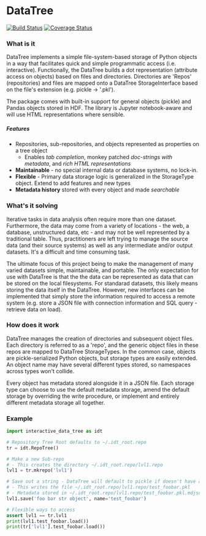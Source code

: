 # DataTree

[![Build Status](https://travis-ci.org/Morgan243/InteractiveDataTree.svg?branch=master)](https://travis-ci.org/Morgan243/InteractiveDataTree) [![Coverage Status](https://coveralls.io/repos/github/Morgan243/InteractiveDataTree/badge.svg)](https://coveralls.io/github/Morgan243/InteractiveDataTree)

### What is it
DataTree implements a simple file-system-based storage of Python objects
in a way that facilitates quick and simple programmatic access (i.e. interactive).
Functionally, the DataTree builds a dot representation (attribute access on objects)
based on files and directories. Directories are 'Repos' (repositories) and files
are mapped onto a DataTree StorageInterface based on the file's extension
(e.g. pickle -> '.pkl').

The package comes with built-in support for general objects (pickle) and Pandas
objects stored in HDF. The library is Jupyter notebook-aware and will use HTML
representations where sensible.

##### Features
- Repositories, sub-repositories, and objects represented as properties on a tree object
    - Enables *tab completion*, monkey patched *doc-strings with metadata*, and *rich HTML representations*
- **Maintainable** - no special internal data or database systems, no lock-in.
- **Flexible** - Primary data storage logic is generalized in the StorageType object. Extend to add features and new types
- **Metadata history** stored with every object and made *searchable*


### What's it solving
Iterative tasks in data analysis often require more than one dataset. Furthermore, the
data may come from a variety of locations - the web, a database, unstructured data, etc - and may not be well represented
by a traditional table. Thus, practitioners are left trying to manage the source data (and their source systems) as well as
any intermediate and/or output datasets. It's a difficult and time consuming task.

The ultimate focus of this project being to make the management of many varied
datasets simple, maintainable, and portable. The only expectation for use with DataTree is that the
the data can be represented as data that can be stored on the local filesystems. For standarad datasets,
this likely means storing the data itself in the DataTree. However, new interfaces can be implemented
that simply store the information required to access a remote system (e.g. store a JSON file with connection
information and SQL query - retrieve data on load).

### How does it work
DataTree manages the creation of directories and subsequent object files. Each directory
is referred to as a 'repo', and the generic object files in these repos are mapped to DataTree StorageTypes.
In the common case, objects are pickle-serialized Python objects, but storage types are easily
extended. An object name may have several different types stored, so namespaces across types won't collide.

Every object has metadata stored alongside it in a JSON file. Each storage type can
choose to use the default metadata storage, amend the default storage by overriding the write
procedure, or implement and entirely different metadata storage all together.

### Example

```python
import interactive_data_tree as idt

# Repository Tree Root defaults to ~/.idt_root.repo
tr = idt.RepoTree()

# Make a new Sub-repo
# - This creates the directory ~/.idt_root.repo/lvl1.repo
lvl1 = tr.mkrepo('lvl1')

# Save out a string - DataTree will default to pickle if doesn't have a better type
# - This writes the file ~/.idt_root.repo/lvl1.repo/test_foobar.pkl
# - Metadata stored in ~/.idt_root.repo/lvl1.repo/test_foobar.pkl.mdjson
lvl1.save('foo bar str object', name='test_foobar')

# Flexible ways to access
assert lvl1 == tr.lvl1
print(lvl1.test_foobar.load())
print(tr['lvl1'].test_foobar.load())
```


